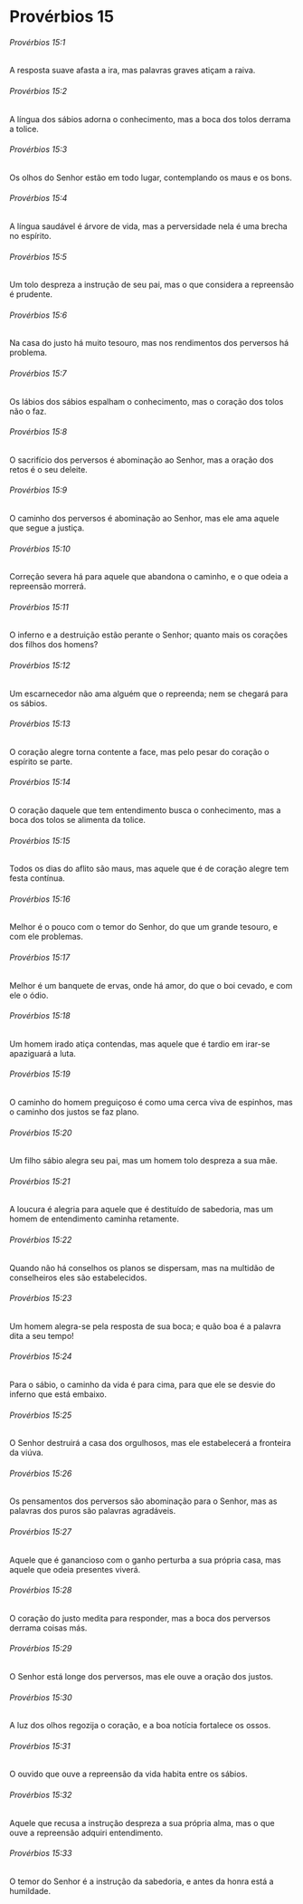 # Provérbios 15

###### Provérbios 15:1

A resposta suave afasta a ira, mas palavras graves atiçam a raiva.

###### Provérbios 15:2

A língua dos sábios adorna o conhecimento, mas a boca dos tolos derrama a tolice.

###### Provérbios 15:3

Os olhos do Senhor estão em todo lugar, contemplando os maus e os bons.

###### Provérbios 15:4

A língua saudável é árvore de vida, mas a perversidade nela é uma brecha no espírito.

###### Provérbios 15:5

Um tolo despreza a instrução de seu pai, mas o que considera a repreensão é prudente.

###### Provérbios 15:6

Na casa do justo há muito tesouro, mas nos rendimentos dos perversos há problema.

###### Provérbios 15:7

Os lábios dos sábios espalham o conhecimento, mas o coração dos tolos não o faz.

###### Provérbios 15:8

O sacrifício dos perversos é abominação ao Senhor, mas a oração dos retos é o seu deleite.

###### Provérbios 15:9

O caminho dos perversos é abominação ao Senhor, mas ele ama aquele que segue a justiça.

###### Provérbios 15:10

Correção severa há para aquele que abandona o caminho, e o que odeia a repreensão morrerá.

###### Provérbios 15:11

O inferno e a destruição estão perante o Senhor; quanto mais os corações dos filhos dos homens?

###### Provérbios 15:12

Um escarnecedor não ama alguém que o repreenda; nem se chegará para os sábios.

###### Provérbios 15:13

O coração alegre torna contente a face, mas pelo pesar do coração o espírito se parte.

###### Provérbios 15:14

O coração daquele que tem entendimento busca o conhecimento, mas a boca dos tolos se alimenta da tolice.

###### Provérbios 15:15

Todos os dias do aflito são maus, mas aquele que é de coração alegre tem festa contínua.

###### Provérbios 15:16

Melhor é o pouco com o temor do Senhor, do que um grande tesouro, e com ele problemas.

###### Provérbios 15:17

Melhor é um banquete de ervas, onde há amor, do que o boi cevado, e com ele o ódio.

###### Provérbios 15:18

Um homem irado atiça contendas, mas aquele que é tardio em irar-se apaziguará a luta.

###### Provérbios 15:19

O caminho do homem preguiçoso é como uma cerca viva de espinhos, mas o caminho dos justos se faz plano.

###### Provérbios 15:20

Um filho sábio alegra seu pai, mas um homem tolo despreza a sua mãe.

###### Provérbios 15:21

A loucura é alegria para aquele que é destituído de sabedoria, mas um homem de entendimento caminha retamente.

###### Provérbios 15:22

Quando não há conselhos os planos se dispersam, mas na multidão de conselheiros eles são estabelecidos.

###### Provérbios 15:23

Um homem alegra-se pela resposta de sua boca; e quão boa é a palavra dita a seu tempo!

###### Provérbios 15:24

Para o sábio, o caminho da vida é para cima, para que ele se desvie do inferno que está embaixo.

###### Provérbios 15:25

O Senhor destruirá a casa dos orgulhosos, mas ele estabelecerá a fronteira da viúva.

###### Provérbios 15:26

Os pensamentos dos perversos são abominação para o Senhor, mas as palavras dos puros são palavras agradáveis.

###### Provérbios 15:27

Aquele que é ganancioso com o ganho perturba a sua própria casa, mas aquele que odeia presentes viverá.

###### Provérbios 15:28

O coração do justo medita para responder, mas a boca dos perversos derrama coisas más.

###### Provérbios 15:29

O Senhor está longe dos perversos, mas ele ouve a oração dos justos.

###### Provérbios 15:30

A luz dos olhos regozija o coração, e a boa notícia fortalece os ossos.

###### Provérbios 15:31

O ouvido que ouve a repreensão da vida habita entre os sábios.

###### Provérbios 15:32

Aquele que recusa a instrução despreza a sua própria alma, mas o que ouve a repreensão adquiri entendimento.

###### Provérbios 15:33

O temor do Senhor é a instrução da sabedoria, e antes da honra está a humildade.

